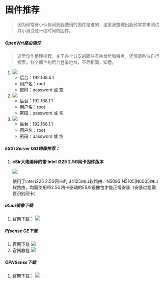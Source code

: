 # 固件推荐

> 因为经常有小伙伴问到我使用的固件是谁的，这里我整理出我经常拿来测试并小测试过一段时间的固件。



##### OpenWrt路由固件

> 这里仅作整理推荐，关于各个分支的固件有啥优势和特点，还烦请各位自行探索。各个固件的后台登录地址，不尽相同，知悉。

1. [![](https://img.shields.io/badge/OpenWrt-eSir-orange)](https://drive.google.com/drive/folders/1uRXg_krKHPrQneI3F2GNcSVRoCgkqESr)
   - 后台：192.168.5.1
   - 用户名：root
   - 密码：password 或 空
2. [![](https://img.shields.io/badge/OpenWrt-SulingGG-red)](https://doc.openwrt.cc/2-OpenWrt-Rpi/1-Download/)
   - 后台：192.168.1.1
   - 用户名：root
   - 密码：password 或 空
3. [![](https://img.shields.io/badge/OpenWrt-HomeLede-brightgreen)](https://github.com/xiaoqingfengATGH/HomeLede)
   - 后台：192.168.1.1
   - 用户名：root
   - 密码：password 或 空



##### ESXi Server ISO镜像推荐：

1. **eSir大佬编译的带 Intel i225 2.5G网卡固件版本**

   [![](https://img.shields.io/badge/ESXi%E5%9B%BA%E4%BB%B6-eSir%E7%BC%96%E8%AF%91-blue)](https://drive.google.com/drive/folders/1jOclIIasaw6eG9q3EIzyMma0iRtfutU-)

   使用了intel i225 2.5G网卡的 J4125四口软路由、N5095|N5105|N6005四口软路由，均需使用带2.5G网卡驱动的ESXi镜像包才能正常安装（安装过程需要识别网卡）



##### iKuai镜像下载

1. 官网下载：
   [![](https://img.shields.io/badge/iKuai-Download-orange)](https://www.ikuai8.com/component/download)



##### Pfsense CE下载

1. 官网下载
   [![](https://img.shields.io/badge/pfsense-Download-orange)](https://www.pfsense.org/download/)
2. 官网教程
   [![](https://img.shields.io/badge/pfsense教程-Download-blue)](https://docs.netgate.com/pfsense/en/latest/)





##### OPNSense下载

1. 官网下载：
   [![](https://img.shields.io/badge/OPNSense-Download-orange)](https://opnsense.org/download/)